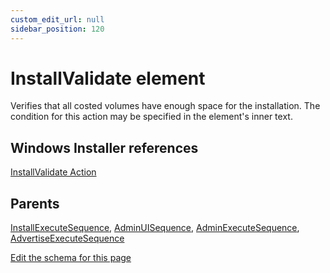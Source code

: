 ```yaml
---
custom_edit_url: null
sidebar_position: 120
---
```

# InstallValidate element
Verifies that all costed volumes have enough space for the installation. The condition for this action may be specified in the element's inner text.

## Windows Installer references
[InstallValidate Action](https://docs.microsoft.com/en-us/windows/win32/msi/installvalidate-action)

## Parents
[InstallExecuteSequence](installexecutesequence.md), [AdminUISequence](adminuisequence.md), [AdminExecuteSequence](adminexecutesequence.md), [AdvertiseExecuteSequence](advertiseexecutesequence.md)

[Edit the schema for this page](https://github.com/wixtoolset/web/blob/master/src/xsd4/wix.xsd)